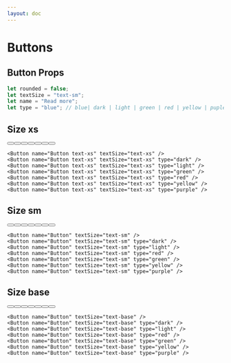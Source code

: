```yaml
---
layout: doc
---
```


<script>
  import { Button } from "flowbite-svelte";
</script>

<h1 class="text-3xl w-full text-gray-900 dark:text-white py-4">Buttons</h1>

<h2 class="text-2xl w-full text-gray-900 dark:text-white py-4">Button Props</h2>

```js
let rounded = false;
let textSize = "text-sm";
let name = "Read more";
let type = "blue"; // blue| dark | light | green | red | yellow | puple
```

<h2 class="text-2xl w-full dark:text-white py-4">Size xs</h2>

<div class="rounded-xl w-full my-4 mx-auto bg-gradient-to-r bg-white dark:bg-gray-900 border border-gray-200 dark:border-gray-700 p-2 sm:p-6">
  <Button name="Button text-xs" textSize="text-xs" />
  <Button name="Button text-xs" textSize="text-xs" type="dark" />
  <Button name="Button text-xs" textSize="text-xs" type="light" />
  <Button name="Button text-xs" textSize="text-xs" type="green" />
  <Button name="Button text-xs" textSize="text-xs" type="red" />
  <Button name="Button text-xs" textSize="text-xs" type="yellow" />
  <Button name="Button text-xs" textSize="text-xs" type="purple" />
</div>

```svelte
<Button name="Button text-xs" textSize="text-xs" />
<Button name="Button text-xs" textSize="text-xs" type="dark" />
<Button name="Button text-xs" textSize="text-xs" type="light" />
<Button name="Button text-xs" textSize="text-xs" type="green" />
<Button name="Button text-xs" textSize="text-xs" type="red" />
<Button name="Button text-xs" textSize="text-xs" type="yellow" />
<Button name="Button text-xs" textSize="text-xs" type="purple" />
```

<h2 class="text-2xl w-full dark:text-white py-4">Size sm</h2>

<div class="rounded-xl w-full my-4 mx-auto bg-gradient-to-r bg-white dark:bg-gray-900 border border-gray-200 dark:border-gray-700 p-2 sm:p-6">
  <Button name="Button" textSize="text-sm" />
  <Button name="Button" textSize="text-sm" type="dark" />
  <Button name="Button" textSize="text-sm" type="light" />
  <Button name="Button" textSize="text-sm" type="red" />
  <Button name="Button" textSize="text-sm" type="green" />
  <Button name="Button" textSize="text-sm" type="yellow" />
  <Button name="Button" textSize="text-sm" type="purple" />
</div>

```svelte
<Button name="Button" textSize="text-sm" />
<Button name="Button" textSize="text-sm" type="dark" />
<Button name="Button" textSize="text-sm" type="light" />
<Button name="Button" textSize="text-sm" type="red" />
<Button name="Button" textSize="text-sm" type="green" />
<Button name="Button" textSize="text-sm" type="yellow" />
<Button name="Button" textSize="text-sm" type="purple" />
```

<h2 class="text-2xl w-full dark:text-white py-4">Size base</h2>

<div class="rounded-xl w-full my-4 mx-auto bg-gradient-to-r bg-white dark:bg-gray-900 border border-gray-200 dark:border-gray-700 p-2 sm:p-6">
  <Button name="Button" textSize="text-base" />
  <Button name="Button" textSize="text-base" type="dark" />
  <Button name="Button" textSize="text-base" type="light" />
  <Button name="Button" textSize="text-base" type="red" />
  <Button name="Button" textSize="text-base" type="green" />
  <Button name="Button" textSize="text-base" type="yellow" />
  <Button name="Button" textSize="text-base" type="purple" />
</div>

```svelte
<Button name="Button" textSize="text-base" />
<Button name="Button" textSize="text-base" type="dark" />
<Button name="Button" textSize="text-base" type="light" />
<Button name="Button" textSize="text-base" type="red" />
<Button name="Button" textSize="text-base" type="green" />
<Button name="Button" textSize="text-base" type="yellow" />
<Button name="Button" textSize="text-base" type="purple" />
```
